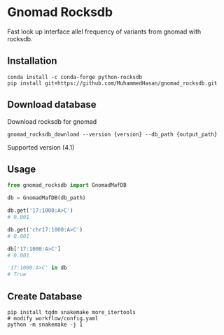 # Gnomad Rocksdb

Fast look up interface allel frequency of variants from gnomad with rocksdb.

## Installation

```
conda install -c conda-forge python-rocksdb
pip install git+https://github.com/MuhammedHasan/gnomad_rocksdb.git
```

## Download database

Download rocksdb for gnomad
```console
gnomad_rocksdb_download --version {version} --db_path {output_path}
```

Supported version (4.1)

## Usage

```py
from gnomad_rocksdb import GnomadMafDB

db = GnomadMafDB(db_path)

db.get('17:1000:A>C')
# 0.001

db.get('chr17:1000:A>C')
# 0.001

db['17:1000:A>C']
# 0.001

'17:1000:A>C' in db
# True
```

## Create Database

```console
pip install tqdm snakemake more_itertools
# modify workflow/config.yaml
python -m snakemake -j 1
```
